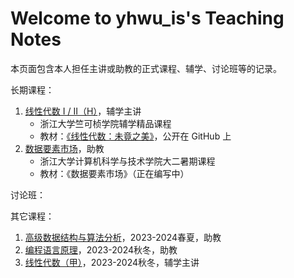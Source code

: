 # Welcome to yhwu_is's Teaching Notes

本页面包含本人担任主讲或助教的正式课程、辅学、讨论班等的记录。

长期课程：

1. [线性代数 I / II（H）](./math/linear_algebra/index.md)，辅学主讲
    - 浙江大学竺可桢学院辅学精品课程
    - 教材：[《线性代数：未竟之美》](https://github.com/yhwu-is/Linear-Algebra-Left-Undone)，公开在 GitHub 上
2. [数据要素市场](./ec/data_market/intro.md)，助教
    - 浙江大学计算机科学与技术学院大二暑期课程
    - 教材：《数据要素市场》（正在编写中）

讨论班：


其它课程：

1. [高级数据结构与算法分析](./tcs/dsa/dsa0.md)，2023-2024春夏，助教
2. [编程语言原理](./tcs/pfpl/lambda.md)，2023-2024秋冬，助教
3. [线性代数（甲）](./math/linear_algebra/index.md)，2023-2024秋冬，辅学主讲